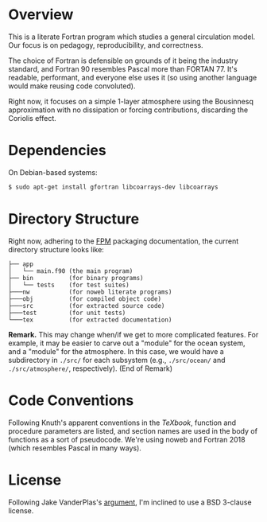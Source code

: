 # Overview

This is a literate Fortran program which studies a general circulation
model. Our focus is on pedagogy, reproducibility, and correctness.

The choice of Fortran is defensible on grounds of it being the industry
standard, and Fortran 90 resembles Pascal more than FORTAN 77. It's
readable, performant, and everyone else uses it (so using another
language would make reusing code convoluted).

Right now, it focuses on a simple 1-layer atmosphere using the
Bousinnesq approximation with no dissipation or forcing contributions,
discarding the Coriolis effect.

# Dependencies

On Debian-based systems:

``` bash
$ sudo apt-get install gfortran libcoarrays-dev libcoarrays
```

# Directory Structure

Right now, adhering to the
[FPM](https://github.com/fortran-lang/fpm/blob/master/PACKAGING.md)
packaging documentation, the current directory structure looks like:

```
├── app
│   └── main.f90 (the main program)
├── bin          (for binary programs)
│   └── tests    (for test suites)
├───nw           (for noweb literate programs)
├───obj          (for compiled object code)
├───src          (for extracted source code)
├───test         (for unit tests)
└───tex          (for extracted documentation)
```

**Remark.** This may change when/if we get to more complicated features. For
example, it may be easier to carve out a "module" for the ocean system,
and a "module" for the atmosphere. In this case, we would have a
subdirectory in `./src/` for each subsystem (e.g., `./src/ocean/` and
`./src/atmosphere/`, respectively). (End of Remark)

# Code Conventions

Following Knuth's apparent conventions in the _TeXbook_, function and
procedure parameters are listed, and section names are used in the body
of functions as a sort of pseudocode. We're using noweb and Fortran 2018
(which resembles Pascal in many ways).

# License

Following Jake VanderPlas's
[argument](https://www.astrobetter.com/blog/2014/03/10/the-whys-and-hows-of-licensing-scientific-code/),
I'm inclined to use a BSD 3-clause license.
